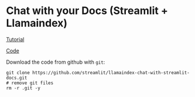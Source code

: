 # Chat with your Docs (Streamlit + Llamaindex)

[Tutorial](https://blog.streamlit.io/build-a-chatbot-with-custom-data-sources-powered-by-llamaindex/)

[Code](https://github.com/streamlit/llamaindex-chat-with-streamlit-docs/)

Download the code from github with `git`:

```shell
git clone https://github.com/streamlit/llamaindex-chat-with-streamlit-docs.git 
# remove git files
rm -r .git -y
```

